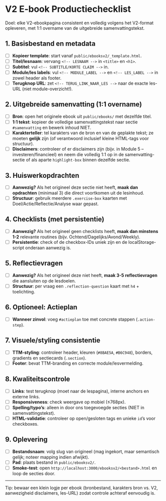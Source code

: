 # V2 E-book Productiechecklist

Doel: elke V2-ebookpagina consistent en volledig volgens het V2-format opleveren, met 1:1 overname van de uitgebreide samenvattingstekst.

## 1. Basisbestand en metadata
- [ ] **Kopieer template**: start vanaf `public/ebooksv2/_template.html`.
- [ ] **Titel/lesnaam**: vervang `<!-- LESNAAM -->` in `<title>` en `<h1>`.
- [ ] **Subtitel**: vul `<!-- SUBTITLE/KORTE CLAIM -->` in.
- [ ] **Module/les labels**: vul `<!-- MODULE_LABEL -->` en `<!-- LES_LABEL -->` in zowel header als footer.
- [ ] **Terugknop URL**: zet `<!-- TERUG_LINK_NAAR_LES -->` naar de exacte les-URL (niet module-overzicht!).

## 2. Uitgebreide samenvatting (1:1 overname)
- [ ] **Bron**: open het originele ebook uit `public/ebooks/` met dezelfde titel.
- [ ] **1:1 tekst**: kopieer de volledige samenvattingstekst naar sectie `#samenvatting` en bewerk inhoud NIET.
- [ ] **Karakterteller**: tel karakters van de bron en van de geplakte tekst; ze moeten **gelijk** zijn (of verantwoord inclusief kleine HTML-tags voor structuur).
- [ ] **Disclaimers**: controleer of er disclaimers zijn (bijv. in Module 5 – investeren/financieel) en neem die volledig 1:1 op in de samenvatting-sectie of als aparte `highlight-box` binnen dezelfde sectie.

## 3. Huiswerkopdrachten
- [ ] **Aanwezig?** Als het origineel deze sectie niet heeft, **maak dan opdrachten** (minimaal 3) die direct voortkomen uit de lesinhoud.
- [ ] **Structuur**: gebruik meerdere `.exercise-box` kaarten met Doel/Actie/Reflectie/Analyse waar gepast.

## 4. Checklists (met persistentie)
- [ ] **Aanwezig?** Als het origineel geen checklists heeft, **maak dan minstens 1-2** relevante routines (bijv. Ochtend/Dagelijks/Avond/Weekly).
- [ ] **Persistentie**: check of de checkbox-IDs uniek zijn en de localStorage-script onderaan aanwezig is.

## 5. Reflectievragen
- [ ] **Aanwezig?** Als het origineel deze niet heeft, **maak 3-5 reflectievragen** die aansluiten op de lesdoelen.
- [ ] **Structuur**: per vraag een `.reflection-question` kaart met `h4` + toelichting.

## 6. Optioneel: Actieplan
- [ ] **Wanneer zinvol**: voeg `#actieplan` toe met concrete stappen (`.action-step`).

## 7. Visuele/styling consistentie
- [ ] **TTM-styling**: controleer header, kleuren (`#8BAE5A`, `#B6C948`), borders, gradients en sectiecards (`.section`).
- [ ] **Footer**: bevat TTM-branding en correcte module/lesvermelding.

## 8. Kwaliteitscontrole
- [ ] **Links**: test terugknop (moet naar de lespagina), interne anchors en externe links.
- [ ] **Responsiveness**: check weergave op mobiel (≤768px).
- [ ] **Spelling/typo’s**: alleen in door ons toegevoegde secties (NIET in samenvattingstekst).
- [ ] **HTML-validatie**: controleer op open/gesloten tags en unieke `id`’s voor checkboxes.

## 9. Oplevering
- [ ] **Bestandsnaam**: volg slug van origineel (mag ingekort, maar semantisch gelijk; noteer mapping indien afwijkt).
- [ ] **Pad**: plaats bestand in `public/ebooksv2/`.
- [ ] **Smoke-test**: open `http://localhost:3000/ebooksv2/<bestand>.html` en loop de secties door.

---
Tip: bewaar een klein logje per ebook (bronbestand, karakters bron vs. V2, aanwezigheid disclaimers, les-URL) zodat controle achteraf eenvoudig is.
